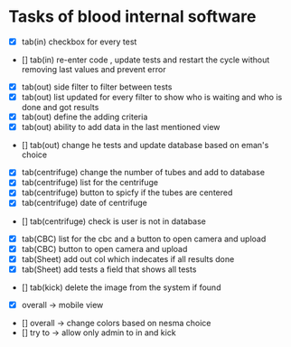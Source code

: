 # Tasks of blood internal software
- [x] tab(in) checkbox for every test
- [] tab(in) re-enter code , update tests and restart the cycle without removing last values and prevent error
- [x] tab(out) side filter to filter between tests 
- [x] tab(out) list updated for every filter to show who is waiting and who is done and got results 
- [x] tab(out) define the adding criteria 
- [x] tab(out) ability to add data in the last mentioned view 
- [] tab(out) change he tests and update database based on eman's choice
- [x] tab(centrifuge) change the number of tubes and add to database
- [x] tab(centrifuge) list for the centrifuge
- [x] tab(centrifuge) button to spicfy if the tubes are centered 
- [x] tab(centrifuge) date of centrifuge
- [] tab(centrifuge) check is user is not in database 
- [x] tab(CBC) list for the cbc and a button to open camera and upload
- [x] tab(CBC) button to open camera and upload
- [x] tab(Sheet) add out col which indecates if all results done  
- [x] tab(Sheet) add tests a field that shows all tests  
- [] tab(kick) delete the image from the system if found
- [x] overall  -> mobile view
- [] overall  -> change colors based on nesma choice 
- [] try to -> allow only admin to in and kick 